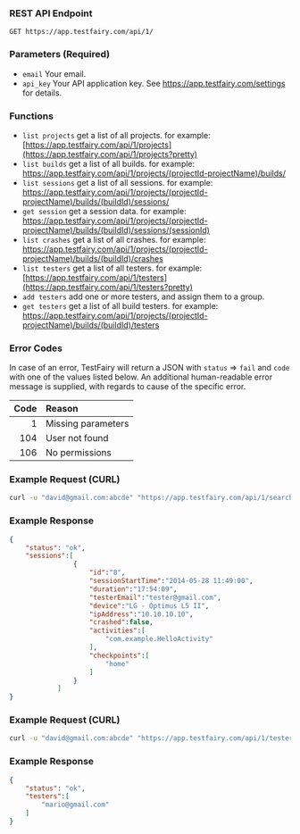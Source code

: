 
### REST API Endpoint

`GET https://app.testfairy.com/api/1/`

### Parameters (Required)
 - `email` Your email.
 - `api_key` Your API application key. See https://app.testfairy.com/settings for details.

### Functions

 - `list projects`
	get a list of all projects.
	for example: [https://app.testfairy.com/api/1/projects](https://app.testfairy.com/api/1/projects?pretty)
 - `list builds`
	get a list of all builds.
	for example: https://app.testfairy.com/api/1/projects/(projectId-projectName)/builds/
 - `list sessions`
	get a list of all sessions.
	for example: https://app.testfairy.com/api/1/projects/(projectId-projectName)/builds/(buildId)/sessions/
 - `get session`
	get a session data.
	for example: https://app.testfairy.com/api/1/projects/(projectId-projectName)/builds/(buildId)/sessions/(sessionId)
 - `list crashes`
	get a list of all crashes.
	for example: https://app.testfairy.com/api/1/projects/(projectId-projectName)/builds/(buildId)/crashes
 - `list testers`
	get a list of all testers.
	for example: [https://app.testfairy.com/api/1/testers](https://app.testfairy.com/api/1/testers?pretty)
 - `add testers`
 	add one or more testers, and assign them to a group.
 - `get testers`
	get a list of all build testers.
	for example: https://app.testfairy.com/api/1/projects/(projectId-projectName)/builds/(buildId)/testers

### Error Codes

In case of an error, TestFairy will return a JSON with `status` => `fail` and `code` with one of the values
listed below. An additional human-readable error message is supplied, with regards to cause of the specific error.

| Code | Reason             |
|-----:|:-------------------|
|    1 | Missing parameters |
|  104 | User not found     |
|  106 | No permissions     |

### Example Request (CURL)
```sh
curl -u "david@gmail.com:abcde" "https://app.testfairy.com/api/1/search?loaded=home&notLoaded=away"
```

### Example Response
```json
{
	"status": "ok",
	"sessions":[
        		{
        			"id":"8",
        			"sessionStartTime":"2014-05-28 11:49:00",
        			"duration":"17:54:09",
        			"testerEmail":"tester@gmail.com",
        			"device":"LG - Optimus L5 II",
        			"ipAddress":"10.10.10.10",
        			"crashed":false,
        			"activities":[
        				"com.example.HelloActivity"
        			],
        			"checkpoints":[
        				"home"
        			]
        		}
        	]
}
```

### Example Request (CURL)
```sh
curl -u "david@gmail.com:abcde" "https://app.testfairy.com/api/1/testers" -F email=mario@gmail.com -F group=family 
```

### Example Response
```json
{
	"status": "ok",
	"testers":[
		"mario@gmail.com"
	]
}
```
